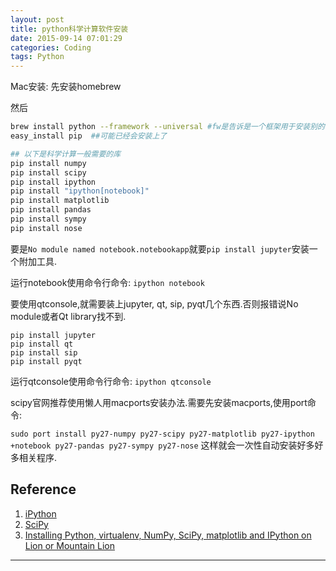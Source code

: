 ```yaml
---
layout: post
title: python科学计算软件安装
date: 2015-09-14 07:01:29
categories: Coding
tags: Python
---
```


Mac安装:
先安装homebrew

然后

~~~bash
brew install python --framework --universal #fw是告诉是一个框架用于安装别的东东.universal是32/64都装
easy_install pip  ##可能已经会安装上了

## 以下是科学计算一般需要的库
pip install numpy
pip install scipy
pip install ipython
pip install "ipython[notebook]"
pip install matplotlib
pip install pandas
pip install sympy
pip install nose
~~~

要是`No module named notebook.notebookapp`就要`pip install jupyter`安装一个附加工具.

运行notebook使用命令行命令: `ipython notebook`

要使用qtconsole,就需要装上jupyter, qt, sip, pyqt几个东西.否则报错说No module或者Qt library找不到.

~~~
pip install jupyter
pip install qt
pip install sip
pip install pyqt
~~~
运行qtconsole使用命令行命令: `ipython qtconsole`

scipy官网推荐使用懒人用macports安装办法.需要先安装macports,使用port命令:

`sudo port install py27-numpy py27-scipy py27-matplotlib py27-ipython +notebook py27-pandas py27-sympy py27-nose`
这样就会一次性自动安装好多好多相关程序.


## Reference

1. [iPython](http://ipython.org/index.html)
2. [SciPy](http://www.scipy.org/index.html)
3. [Installing Python, virtualenv, NumPy, SciPy, matplotlib and IPython on Lion or Mountain Lion](http://www.thisisthegreenroom.com/2011/installing-python-numpy-scipy-matplotlib-and-ipython-on-lion/)

------
